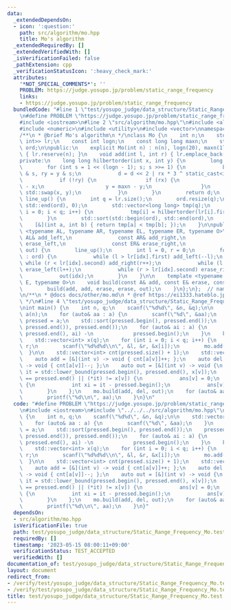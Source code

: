 ```yaml
---
data:
  _extendedDependsOn:
  - icon: ':question:'
    path: src/algorithm/mo.hpp
    title: Mo's algorithm
  _extendedRequiredBy: []
  _extendedVerifiedWith: []
  _isVerificationFailed: false
  _pathExtension: cpp
  _verificationStatusIcon: ':heavy_check_mark:'
  attributes:
    '*NOT_SPECIAL_COMMENTS*': ''
    PROBLEM: https://judge.yosupo.jp/problem/static_range_frequency
    links:
    - https://judge.yosupo.jp/problem/static_range_frequency
  bundledCode: "#line 1 \"test/yosupo_judge/data_structure/Static_Range_Frequency_Mo.test.cpp\"\
    \n#define PROBLEM \"https://judge.yosupo.jp/problem/static_range_frequency\"\n\
    #include <iostream>\n#line 2 \"src/algorithm/mo.hpp\"\n#include <algorithm>\n\
    #include <numeric>\n#include <utility>\n#include <vector>\nnamespace kyopro {\n\
    /**\n * @brief Mo's algorithm\n */\nclass Mo {\n    int n;\n    std::vector<std::pair<int,\
    \ int>> lr;\n    const int logn;\n    const long long maxn;\n    std::vector<int>\
    \ ord;\n\npublic:\n    explicit Mo(int n) : n(n), logn(20), maxn(1ll << logn)\
    \ { lr.reserve(n); }\n    void add(int l, int r) { lr.emplace_back(l, r); }\n\n\
    private:\n    long long hilbertorder(int x, int y) {\n        long long d = 0;\n\
    \        for (int s = 1 << (logn - 1); s; s >>= 1) {\n            bool rx = x\
    \ & s, ry = y & s;\n            d = d << 2 | rx * 3 ^ static_cast<int>(ry);\n\
    \            if (!ry) {\n                if (rx) {\n                    x = maxn\
    \ - x;\n                    y = maxn - y;\n                }\n               \
    \ std::swap(x, y);\n            }\n        }\n        return d;\n    }\n    void\
    \ line_up() {\n        int q = lr.size();\n        ord.resize(q);\n        std::iota(std::begin(ord),\
    \ std::end(ord), 0);\n        std::vector<long long> tmp(q);\n        for (int\
    \ i = 0; i < q; i++) {\n            tmp[i] = hilbertorder(lr[i].first, lr[i].second);\n\
    \        }\n        std::sort(std::begin(ord), std::end(ord),\n              \
    \    [&](int a, int b) { return tmp[a] < tmp[b]; });\n    }\n\npublic:\n    template\
    \ <typename AL, typename AR, typename EL, typename ER, typename O>\n    void build(const\
    \ AL& add_left,\n               const AR& add_right,\n               const EL&\
    \ erase_left,\n               const ER& erase_right,\n               const O&\
    \ out) {\n        line_up();\n        int l = 0, r = 0;\n        for (auto idx\
    \ : ord) {\n            while (l > lr[idx].first) add_left(--l);\n           \
    \ while (r < lr[idx].second) add_right(r++);\n            while (l < lr[idx].first)\
    \ erase_left(l++);\n            while (r > lr[idx].second) erase_right(--r);\n\
    \            out(idx);\n        }\n    }\n\n    template <typename A, typename\
    \ E, typename O>\n    void build(const A& add, const E& erase, const O& out) {\n\
    \        build(add, add, erase, erase, out);\n    }\n};\n};  // namespace kyopro\n\
    \n/**\n * @docs docs/other/mo.md\n * @ref https://ei1333.hateblo.jp/entry/2017/09/11/211011\n\
    \ */\n#line 4 \"test/yosupo_judge/data_structure/Static_Range_Frequency_Mo.test.cpp\"\
    \nint main() {\n    int n, q;\n    scanf(\"%d%d\", &n, &q);\n\n    std::vector<int>\
    \ a(n);\n    for (auto& aa : a) {\n        scanf(\"%d\", &aa);\n    }\n    auto\
    \ pressed = a;\n    std::sort(pressed.begin(), pressed.end());\n    pressed.erase(unique(pressed.begin(),\
    \ pressed.end()), pressed.end());\n    for (auto& ai : a) {\n        ai = std::lower_bound(pressed.begin(),\
    \ pressed.end(), ai) -\n             pressed.begin();\n    }\n    kyopro::Mo mo(q);\n\
    \    std::vector<int> x(q);\n    for (int i = 0; i < q; i++) {\n        int l,\
    \ r;\n        scanf(\"%d%d%d\\n\", &l, &r, &x[i]);\n        mo.add(l, r);\n  \
    \  }\n\n    std::vector<int> cnt(pressed.size() + 1);\n    std::vector<int> ans(q);\n\
    \    auto add = [&](int v) -> void { cnt[a[v]]++; };\n    auto del = [&](int v)\
    \ -> void { cnt[a[v]]--; };\n    auto out = [&](int v) -> void {\n        auto\
    \ it = std::lower_bound(pressed.begin(), pressed.end(), x[v]);\n        if (it\
    \ == pressed.end() || (*it) != x[v]) {\n            ans[v] = 0;\n        } else\
    \ {\n            int xi = it - pressed.begin();\n            ans[v] = cnt[xi];\n\
    \        }\n    };\n    mo.build(add, del, out);\n    for (auto& aa : ans) {\n\
    \        printf(\"%d\\n\", aa);\n    }\n}\n"
  code: "#define PROBLEM \"https://judge.yosupo.jp/problem/static_range_frequency\"\
    \n#include <iostream>\n#include \"../../../src/algorithm/mo.hpp\"\nint main()\
    \ {\n    int n, q;\n    scanf(\"%d%d\", &n, &q);\n\n    std::vector<int> a(n);\n\
    \    for (auto& aa : a) {\n        scanf(\"%d\", &aa);\n    }\n    auto pressed\
    \ = a;\n    std::sort(pressed.begin(), pressed.end());\n    pressed.erase(unique(pressed.begin(),\
    \ pressed.end()), pressed.end());\n    for (auto& ai : a) {\n        ai = std::lower_bound(pressed.begin(),\
    \ pressed.end(), ai) -\n             pressed.begin();\n    }\n    kyopro::Mo mo(q);\n\
    \    std::vector<int> x(q);\n    for (int i = 0; i < q; i++) {\n        int l,\
    \ r;\n        scanf(\"%d%d%d\\n\", &l, &r, &x[i]);\n        mo.add(l, r);\n  \
    \  }\n\n    std::vector<int> cnt(pressed.size() + 1);\n    std::vector<int> ans(q);\n\
    \    auto add = [&](int v) -> void { cnt[a[v]]++; };\n    auto del = [&](int v)\
    \ -> void { cnt[a[v]]--; };\n    auto out = [&](int v) -> void {\n        auto\
    \ it = std::lower_bound(pressed.begin(), pressed.end(), x[v]);\n        if (it\
    \ == pressed.end() || (*it) != x[v]) {\n            ans[v] = 0;\n        } else\
    \ {\n            int xi = it - pressed.begin();\n            ans[v] = cnt[xi];\n\
    \        }\n    };\n    mo.build(add, del, out);\n    for (auto& aa : ans) {\n\
    \        printf(\"%d\\n\", aa);\n    }\n}"
  dependsOn:
  - src/algorithm/mo.hpp
  isVerificationFile: true
  path: test/yosupo_judge/data_structure/Static_Range_Frequency_Mo.test.cpp
  requiredBy: []
  timestamp: '2023-05-15 08:00:11+09:00'
  verificationStatus: TEST_ACCEPTED
  verifiedWith: []
documentation_of: test/yosupo_judge/data_structure/Static_Range_Frequency_Mo.test.cpp
layout: document
redirect_from:
- /verify/test/yosupo_judge/data_structure/Static_Range_Frequency_Mo.test.cpp
- /verify/test/yosupo_judge/data_structure/Static_Range_Frequency_Mo.test.cpp.html
title: test/yosupo_judge/data_structure/Static_Range_Frequency_Mo.test.cpp
---
```

